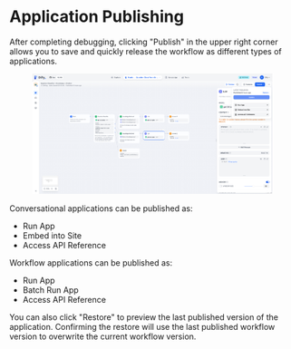 # Application Publishing

After completing debugging, clicking "Publish" in the upper right corner allows you to save and quickly release the workflow as different types of applications.

<figure><img src="../../.gitbook/assets/output (4) (3).png" alt=""><figcaption></figcaption></figure>

Conversational applications can be published as:

* Run App
* Embed into Site
* Access API Reference

Workflow applications can be published as:

* Run App
* Batch Run App
* Access API Reference

You can also click "Restore" to preview the last published version of the application. Confirming the restore will use the last published workflow version to overwrite the current workflow version.
